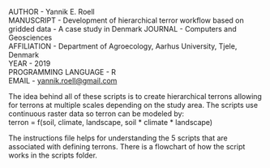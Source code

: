 AUTHOR - Yannik E. Roell  
MANUSCRIPT - Development of hierarchical terror workflow based on gridded data - A case study in Denmark 
JOURNAL - Computers and Geosciences  
AFFILIATION - Department of Agroecology, Aarhus University, Tjele, Denmark   
YEAR - 2019  
PROGRAMMING LANGUAGE - R  
EMAIL - yannik.roell@gmail.com

The idea behind all of these scripts is to create hierarchical terrons allowing for terrons at multiple scales depending on the study area.
The scripts use continuous raster data so terron can be modeled by:  
  terron = f(soil, climate, landscape, soil \* climate \* landscape)
  
The instructions file helps for understanding the 5 scripts that are associated with defining terrons. 
There is a flowchart of how the script works in the scripts folder.
